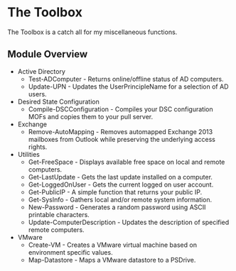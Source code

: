 # The Toolbox

The Toolbox is a catch all for my miscellaneous functions.

## Module Overview

- Active Directory
    - Test-ADComputer - Returns online/offline status of AD computers.
    - Update-UPN - Updates the UserPrincipleName for a selection of AD users.
- Desired State Configuration
    - Compile-DSCConfiguration - Compiles your DSC configuration MOFs and copies them to your pull server.
- Exchange
    - Remove-AutoMapping - Removes automapped Exchange 2013 mailboxes from Outlook while preserving the underlying access rights.
- Utilities
    - Get-FreeSpace - Displays available free space on local and remote computers.
    - Get-LastUpdate - Gets the last update installed on a computer.
    - Get-LoggedOnUser - Gets the current logged on user account.
    - Get-PublicIP - A simple function that returns your public IP.
    - Get-SysInfo - Gathers local and/or remote system information.
    - New-Password - Generates a random password using ASCII printable characters.
    - Update-ComputerDescription - Updates the description of specified remote computers.
- VMware
    - Create-VM - Creates a VMware virtual machine based on environment specific values.
    - Map-Datastore - Maps a VMware datastore to a PSDrive.